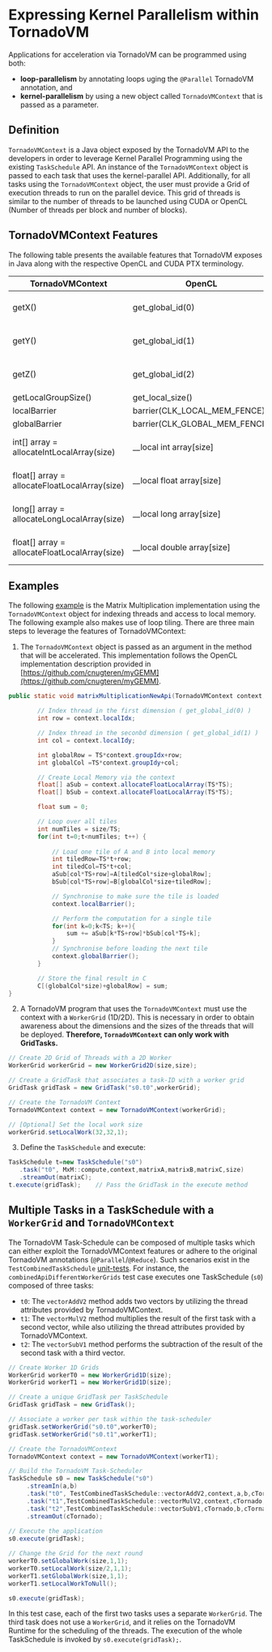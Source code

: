 # Expressing Kernel Parallelism within TornadoVM

Applications for acceleration via TornadoVM can be programmed using both:
- **loop-parallelism** by annotating loops uging the `@Parallel` TornadoVM annotation, and
- **kernel-parallelism** by using a new object called `TornadoVMContext` that is passed as a parameter.

## Definition
`TornadoVMContext` is a Java object exposed by the TornadoVM API to the developers in order to leverage Kernel Parallel
Programming using the existing `TaskSchedule` API. An instance of the `TornadoVMContext` object is passed to each task
that uses the kernel-parallel API. Additionally, for all tasks using the `TornadoVMContext` object, the user must
provide a Grid of execution threads to run on the parallel device. This grid of threads is similar to the number of
threads to be launched using CUDA or OpenCL (Number of threads per block and number of blocks).

## TornadoVMContext Features

The following table presents the available features that TornadoVM exposes in Java along with the respective OpenCL and
CUDA PTX terminology.

| TornadoVMContext    | OpenCL           | PTX                             |
| ------------------- | ---------------- | ------------------------------- |
| getX() | get_global_id(0) | blockIdx * blockDim.x + threadIdx |
| getY() | get_global_id(1) | blockIdy * blockDim.y + threadIdy |
| getZ() | get_global_id(2) | blockIdz * blockDim.z + threadIdz |
| getLocalGroupSize() | get_local_size() | blockDim |
| localBarrier | barrier(CLK_LOCAL_MEM_FENCE) | barrier.sync |
| globalBarrier | barrier(CLK_GLOBAL_MEM_FENCE) | barrier.sync |
| int[] array = allocateIntLocalArray(size) | __local int array[size] | .shared .s32 array[size] |
| float[] array = allocateFloatLocalArray(size) | __local float array[size] | .shared .s32 array[size] |
| long[] array = allocateLongLocalArray(size) | __local long array[size] | .shared .s64 array[size] |
| float[] array = allocateFloatLocalArray(size) | __local double array[size] | .shared .s64 array[size] |

## Examples

The
following [example](https://github.com/beehive-lab/TornadoVM/blob/feature/new-api/examples/src/main/java/uk/ac/manchester/tornado/examples/compute_tornadovmcontext/MatrixMultiplication2DV2.java)
is the Matrix Multiplication implementation using the `TornadoVMContext` object for indexing threads and access to local
memory. The following example also makes use of loop tiling. There are three main steps to leverage the features of TornadoVMContext:

1. The `TornadoVMContext` object is passed as an argument in the method that will be accelerated. This implementation
   follows the OpenCL implementation description provided
   in [https://github.com/cnugteren/myGEMM](https://github.com/cnugteren/myGEMM).

```java
public static void matrixMultiplicationNewApi(TornadoVMContext context,final float[]A,final float[]B,final float[]C,final int size){

        // Index thread in the first dimension ( get_global_id(0) )
        int row = context.localIdx;

        // Index thread in the seconbd dimension ( get_global_id(1) )
        int col = context.localIdy;

        int globalRow = TS*context.groupIdx+row;
        int globalCol =TS*context.groupIdy+col;

        // Create Local Memory via the context
        float[] aSub = context.allocateFloatLocalArray(TS*TS);
        float[] bSub = context.allocateFloatLocalArray(TS*TS);

        float sum = 0;

        // Loop over all tiles
        int numTiles = size/TS;
        for(int t=0;t<numTiles; t++) {
        
            // Load one tile of A and B into local memory
            int tiledRow=TS*t+row;
            int tiledCol=TS*t+col;
            aSub[col*TS+row]=A[tiledCol*size+globalRow];
            bSub[col*TS+row]=B[globalCol*size+tiledRow];

            // Synchronise to make sure the tile is loaded
            context.localBarrier();

            // Perform the computation for a single tile
            for(int k=0;k<TS; k++){
                sum += aSub[k*TS+row]*bSub[col*TS+k];
            }
            // Synchronise before loading the next tile
            context.globalBarrier();
        }

        // Store the final result in C
        C[(globalCol*size)+globalRow] = sum;
}
```

2. A TornadoVM program that uses the `TornadoVMContext`  must use the context with a `WorkerGrid` (1D/2D). This is
   necessary in order to obtain awareness about the dimensions and the sizes of the threads that will be deployed.
   **Therefore, `TornadoVMContext` can only work with GridTasks.**

```java
// Create 2D Grid of Threads with a 2D Worker
WorkerGrid workerGrid = new WorkerGrid2D(size,size);

// Create a GridTask that associates a task-ID with a worker grid
GridTask gridTask = new GridTask("s0.t0",workerGrid);

// Create the TornadoVM Context
TornadoVMContext context = new TornadoVMContext(workerGrid);

// [Optional] Set the local work size 
workerGrid.setLocalWork(32,32,1);
```

3. Define the `TaskSchedule` and execute:

```java
TaskSchedule t=new TaskSchedule("s0") 
   .task("t0", MxM::compute,context,matrixA,matrixB,matrixC,size) 
   .streamOut(matrixC);
t.execute(gridTask);    // Pass the GridTask in the execute method
```

## Multiple Tasks in a TaskSchedule with a `WorkerGrid` and `TornadoVMContext`

The TornadoVM Task-Schedule can be composed of multiple tasks which can either exploit the TornadoVMContext features or
adhere to the original TornadoVM annotations (`@Parallel`/`@Reduce`). Such scenarios exist in
the `TestCombinedTaskSchedule` [unit-tests](https://github.com/beehive-lab/TornadoVM/blob/feature/new-api/unittests/src/main/java/uk/ac/manchester/tornado/unittests/api/TestCombinedTaskSchedule.java). For instance, the `combinedApiDifferentWorkerGrids` test case executes one TaskSchedule (`s0`) composed of three
tasks:

* `t0`: The `vectorAddV2` method adds two vectors by utilizing the thread attributes provided by TornadoVMContext.
* `t1`: The `vectorMulV2` method multiplies the result of the first task with a second vector, while also utilizing the
  thread attributes provided by TornadoVMContext.
* `t2`: The `vectorSubV1` method performs the subtraction of the result of the second task with a third vector.

```java
// Create Worker 1D Grids 
WorkerGrid workerT0 = new WorkerGrid1D(size);
WorkerGrid workerT1 = new WorkerGrid1D(size);

// Create a unique GridTask per TaskSchedule
GridTask gridTask = new GridTask();

// Associate a worker per task within the task-scheduler
gridTask.setWorkerGrid("s0.t0",workerT0);
gridTask.setWorkerGrid("s0.t1",workerT1);

// Create the TornadoVMContext
TornadoVMContext context = new TornadoVMContext(workerT1);

// Build the TornadoVM Task-Scheduler
TaskSchedule s0 = new TaskSchedule("s0")
     .streamIn(a,b)
     .task("t0", TestCombinedTaskSchedule::vectorAddV2,context,a,b,cTornado)
     .task("t1",TestCombinedTaskSchedule::vectorMulV2,context,cTornado,b,cTornado)
     .task("t2",TestCombinedTaskSchedule::vectorSubV1,cTornado,b,cTornado)
     .streamOut(cTornado);
     
// Execute the application
s0.execute(gridTask);

// Change the Grid for the next round
workerT0.setGlobalWork(size,1,1);
workerT0.setLocalWork(size/2,1,1);
workerT1.setGlobalWork(size,1,1);
workerT1.setLocalWorkToNull();

s0.execute(gridTask);
```

In this test case, each of the first two tasks uses a separate `WorkerGrid`. The third task does not use a `WorkerGrid`,
and it relies on the TornadoVM Runtime for the scheduling of the threads. The execution of the whole TaskSchedule is
invoked by `s0.execute(gridTask);`.

